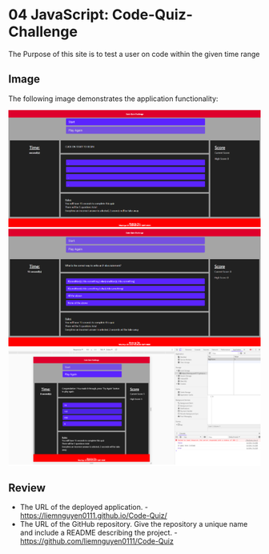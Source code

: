 # 04 JavaScript: Code-Quiz-Challenge

The Purpose of this site is to test a user on code within the given time range

## Image

The following image demonstrates the application functionality:

![UI](./image/UI.png)
![Start](./image/UI-Start.png)
![Finish](./image/UI-Finsihed-Store-High-Score-Into-Local-Storage.png)

## Review

* The URL of the deployed application.
-https://liemnguyen0111.github.io/Code-Quiz/
* The URL of the GitHub repository. Give the repository a unique name and include a README describing the project.
-https://github.com/liemnguyen0111/Code-Quiz

